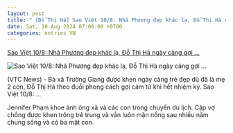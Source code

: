 ```yaml
---
layout: post
title: " [Đỗ Thị Hà] Sao Việt 10/8: Nhã Phương đẹp khác lạ, Đỗ Thị Hà ngày càng gợi ..."
date: Sat, 10 Aug 2024 07:00:00 +0700
categories: entries VN
---
```

[Sao Việt 10/8: Nhã Phương đẹp khác lạ, Đỗ Thị Hà ngày càng gợi ...](https://vtcnews.vn/sao-viet-10-8-nha-phuong-dep-khac-la-do-thi-ha-ngay-cang-goi-cam-ar888517.html)

![Sao Việt 10/8: Nhã Phương đẹp khác lạ, Đỗ Thị Hà ngày càng gợi ...](http://cdn-i.vtcnews.vn/resize/tFHEWfoC45NI0jIdmi6RUQ2/upload/2024/08/09/ava1-recovered-recovered-recovered-recovered-recovered-recovered-recovered-recovered-recovered-recovered-recovered-23043237.jpg)

(VTC News) - Bà xã Trường Giang được khen ngày càng trẻ đẹp dù đã là mẹ 2 con, Đỗ Thị Hà theo đuổi phong cách gợi cảm từ khi hết nhiệm kỳ. Sao Việt 10/8: ...

Jennifer Phạm khoe ảnh ông xã và các con trong chuyến du lịch. Cặp vợ chồng được khen trông trẻ trung và vẫn luôn mặn nồng sau nhiều năm chung sống và có ba mặt con.

